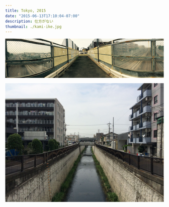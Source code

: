```yaml
---
title: Tokyo, 2015
date: "2015-06-13T17:10:04-07:00"
description: 仕方がない
thumbnail: ./kami-ike.jpg
---
```


<div class="kg-card kg-image-card kg-width-full">

![Traing Spotting](./train-spotting.jpg)

</div>

![Nomi Gawa](./kawa.jpg)
